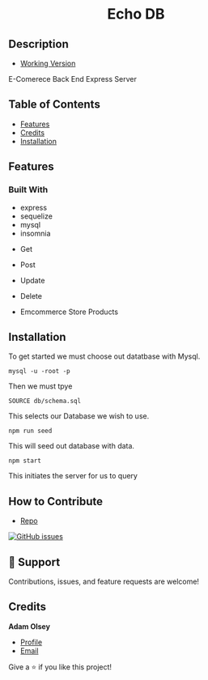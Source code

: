 # <h1 align="center">Echo DB</h1>

## Description
- [Working Version ](https://watch.screencastify.com/v/9ktzpXHTo8aks0ObwFnR "Live View")


<p>E-Comerece Back End Express Server</p>

## Table of Contents 
- [Features](#features)
- [Credits](#credits)
- [Installation](#license)

## Features
### Built With

- express
- sequelize
- mysql 
- insomnia

<p> 

 - Get 
 - Post
 - Update 
 - Delete

-  Emcommerce Store Products

</p> 

## Installation

<p>To get started we must choose out datatbase with Mysql.</p>

```mysql
mysql -u -root -p
```
Then we must tpye

```mysql
SOURCE db/schema.sql
```
This selects our Database we wish to use.

```node
npm run seed
```
This will seed out database with data.

```node
npm start
```
This initiates the server for us to query

## How to Contribute

- [Repo](https://github.com/AdamHale88/echo_db "Echo DB")

[![GitHub issues](https://img.shields.io/github/issues/AdamHale88/continuous_creations?style=flat)](https://github.com/AdamHale88/echo_db/issues)

## 🤝 Support

Contributions, issues, and feature requests are welcome!

## Credits

**Adam Olsey**

- [Profile](https://github.com/AdamHale88 "Adam Olsey")
- [Email](mailto:adamhale88@tuta.io?subject=Hi "Hi!")

Give a ⭐️ if you like this project!